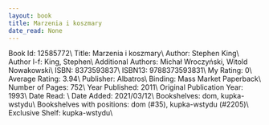 ```yaml
---
layout: book
title: Marzenia i koszmary
date_read: None
---
```


Book Id: 12585772\ 
Title: Marzenia i koszmary\ 
Author: Stephen King\ 
Author l-f: King, Stephen\ 
Additional Authors: Michał Wroczyński, Witold Nowakowski\ 
ISBN: 8373593837\ 
ISBN13: 9788373593831\ 
My Rating: 0\ 
Average Rating: 3.94\ 
Publisher: Albatros\ 
Binding: Mass Market Paperback\ 
Number of Pages: 752\ 
Year Published: 2011\ 
Original Publication Year: 1993\ 
Date Read: \ 
Date Added: 2021/03/12\ 
Bookshelves: dom, kupka-wstydu\ 
Bookshelves with positions: dom (#35), kupka-wstydu (#2205)\ 
Exclusive Shelf: kupka-wstydu\ 

